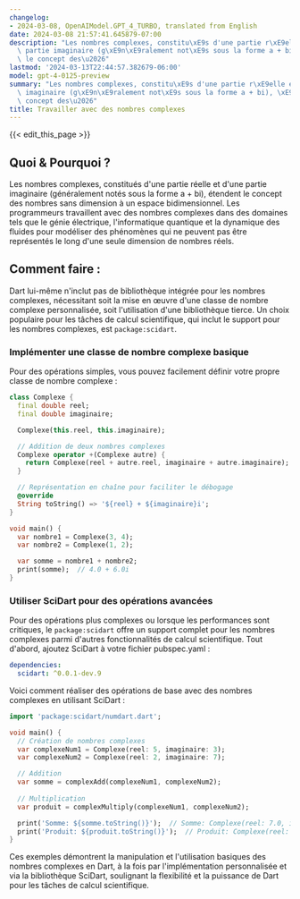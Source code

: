 ```yaml
---
changelog:
- 2024-03-08, OpenAIModel.GPT_4_TURBO, translated from English
date: 2024-03-08 21:57:41.645879-07:00
description: "Les nombres complexes, constitu\xE9s d'une partie r\xE9elle et d'une\
  \ partie imaginaire (g\xE9n\xE9ralement not\xE9s sous la forme a + bi), \xE9tendent\
  \ le concept des\u2026"
lastmod: '2024-03-13T22:44:57.382679-06:00'
model: gpt-4-0125-preview
summary: "Les nombres complexes, constitu\xE9s d'une partie r\xE9elle et d'une partie\
  \ imaginaire (g\xE9n\xE9ralement not\xE9s sous la forme a + bi), \xE9tendent le\
  \ concept des\u2026"
title: Travailler avec des nombres complexes
---
```


{{< edit_this_page >}}

## Quoi & Pourquoi ?

Les nombres complexes, constitués d'une partie réelle et d'une partie imaginaire (généralement notés sous la forme a + bi), étendent le concept des nombres sans dimension à un espace bidimensionnel. Les programmeurs travaillent avec des nombres complexes dans des domaines tels que le génie électrique, l'informatique quantique et la dynamique des fluides pour modéliser des phénomènes qui ne peuvent pas être représentés le long d'une seule dimension de nombres réels.

## Comment faire :

Dart lui-même n'inclut pas de bibliothèque intégrée pour les nombres complexes, nécessitant soit la mise en œuvre d'une classe de nombre complexe personnalisée, soit l'utilisation d'une bibliothèque tierce. Un choix populaire pour les tâches de calcul scientifique, qui inclut le support pour les nombres complexes, est `package:scidart`.

### Implémenter une classe de nombre complexe basique

Pour des opérations simples, vous pouvez facilement définir votre propre classe de nombre complexe :

```dart
class Complexe {
  final double reel;
  final double imaginaire;

  Complexe(this.reel, this.imaginaire);

  // Addition de deux nombres complexes
  Complexe operator +(Complexe autre) {
    return Complexe(reel + autre.reel, imaginaire + autre.imaginaire);
  }

  // Représentation en chaîne pour faciliter le débogage
  @override
  String toString() => '${reel} + ${imaginaire}i';
}

void main() {
  var nombre1 = Complexe(3, 4);
  var nombre2 = Complexe(1, 2);

  var somme = nombre1 + nombre2;
  print(somme);  // 4.0 + 6.0i
}
```

### Utiliser SciDart pour des opérations avancées

Pour des opérations plus complexes ou lorsque les performances sont critiques, le `package:scidart` offre un support complet pour les nombres complexes parmi d'autres fonctionnalités de calcul scientifique. Tout d'abord, ajoutez SciDart à votre fichier pubspec.yaml :

```yaml
dependencies:
  scidart: ^0.0.1-dev.9
```

Voici comment réaliser des opérations de base avec des nombres complexes en utilisant SciDart :

```dart
import 'package:scidart/numdart.dart';

void main() {
  // Création de nombres complexes
  var complexeNum1 = Complexe(reel: 5, imaginaire: 3);
  var complexeNum2 = Complexe(reel: 2, imaginaire: 7);

  // Addition
  var somme = complexAdd(complexeNum1, complexeNum2);
  
  // Multiplication
  var produit = complexMultiply(complexeNum1, complexeNum2);

  print('Somme: ${somme.toString()}');  // Somme: Complexe(reel: 7.0, imaginaire: 10.0)
  print('Produit: ${produit.toString()}');  // Produit: Complexe(reel: -11.0, imaginaire: 41.0)
}
```

Ces exemples démontrent la manipulation et l'utilisation basiques des nombres complexes en Dart, à la fois par l'implémentation personnalisée et via la bibliothèque SciDart, soulignant la flexibilité et la puissance de Dart pour les tâches de calcul scientifique.
